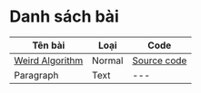 # Danh sách bài
| Tên bài      | Loại | Code |
| ----------- | ----------- |---|
| [Weird Algorithm](https://cses.fi/problemset/task/1068/) | Normal |[Source code](https://github.com/henrytran1604/Algorithm/tree/master/1068_WeirdAlgorithm.cpp)|
| Paragraph   | Text        |---|